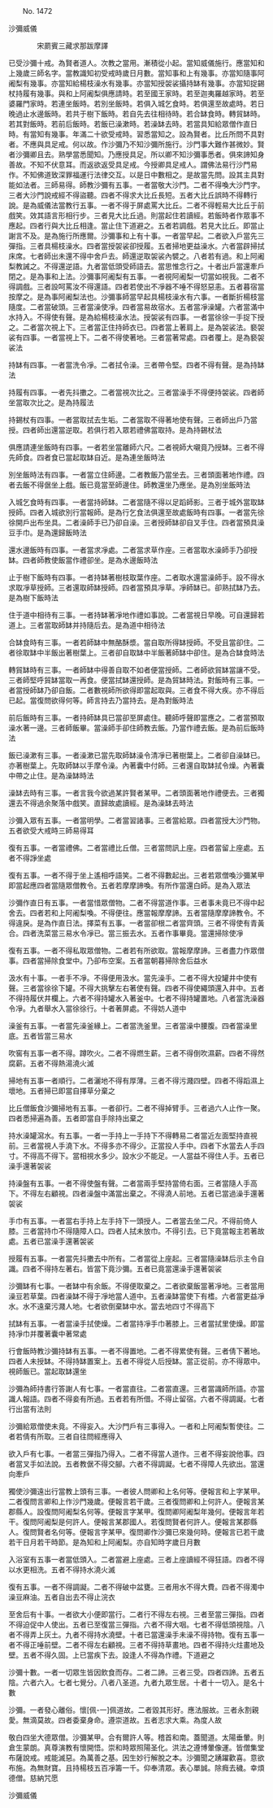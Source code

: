 ﻿　　No. 1472

沙彌威儀

　　　　宋罽賓三藏求那跋摩譯


已受沙彌十戒。為賢者道人。次教之當用。漸積從小起。當知威儀施行。應當知和上幾歲三師名字。當教識知初受戒時歲日月數。當知事和上有幾事。亦當知隨事阿阇梨有幾事。亦當知給楊枝澡水有幾事。亦當知授袈裟攝持缽有幾事。亦當知捉錫杖持履有幾事。與和上阿阇梨俱應請時。若至國王家時。若至迦夷羅越家時。若至婆羅門家時。若連坐飯時。若別坐飯時。若俱入城乞食時。若俱還至故處時。若日晚過止水邊飯時。若共于樹下飯時。若自先去往相待時。若合缽食時。轉貿缽時。若其對飯時。若前后飯時。若飯已澡漱時。若澡缽去時。若當具知給眾僧作直日時。有當知有幾事。年滿二十欲受戒時。習悉當知之。設為賢者。比丘所問不具對者。不應與具足戒。何以故。作沙彌乃不知沙彌所施行。沙門事大難作甚微妙。賢者沙彌卿且去。熟學當悉聞知。乃應授具足。所以卿不知沙彌事悉者。俱來諦知身善故。不知不伏意耳。而返欲返受具足戒。今授卿具足戒人。謂佛法易行沙門易作。不知佛道致深罪福運行法律交互。以是日中數相之。是故當先問。設其主具對能如法者。三師易得。師教沙彌有五事。一者當敬大沙門。二者不得喚大沙門字。三者大沙門說戒經不得盜聽。四者不得求大比丘長短。五者大比丘誤時不得轉行說。是為威儀法當教行五事。一者不得于屏處罵大比丘。二者不得輕易大比丘于前戲笑。效其語言形相行步。三者見大比丘過。則當起住若讀經。若飯時者作眾事不應起。四者行與大比丘相逢。當止住下道避之。五者若調戲。若見大比丘。即當止謝言不及。是為施行所應爾。沙彌事和上有十事。一者當早起。二者欲入戶當先三彈指。三者具楊枝澡水。四者當授袈裟卻授履。五者掃地更益澡水。六者當辟掃拭床席。七者師出未還不得中舍戶去。師還逆取袈裟內襞之。八者若有過。和上阿阇梨教誡之。不得還逆語。九者當低頭受師語去。當思惟念行之。十者出戶當還牽戶閉之。是為事和上法。沙彌事阿阇梨有五事。一者視阿阇梨一切當如視我。二者不得調戲。三者設呵罵汝不得還語。四者若使出不凈器不唾不得怒惡恚。五者暮宿當按摩之。是為事阿阇梨法也。沙彌事師當早起具楊枝澡水有六事。一者斷折楊枝當隨度。二者當破頭。三者當澡使凈。四者當易故宿水。五者當凈澡罐。六者當滿中水持入。不得使有聲。是為給楊枝澡水法。授袈裟有四事。一者當徐徐一手捉下授之。二者當次視上下。三者當正住持師衣已。四者當上著肩上。是為袈裟法。褻袈裟有四事。一者當視上下。二者不得使著地。三者當著常處。四者覆上。是為褻袈裟法

持缽有四事。一者當洗令凈。二者拭令澡。三者帶令堅。四者不得有聲。是為持缽法

持履有四事。一者先抖擻之。二者當視次比之。三者當澡手不得便持袈裟。四者師坐當取次比之。是為持履法

持錫杖有四事。一者當取拭去生垢。二者當取不得著地使有聲。三者師出戶乃當授。四者師出還當逆取。若俱行若入眾若禮佛當取持。是為持錫杖法

俱應請連坐飯時有四事。一者若坐當離師六尺。二者視師大嚫竟乃授缽。三者不得先師食。四者食已當起取缽自近。是為連坐飯時法

別坐飯時法有四事。一者當立住師邊。二者教飯乃當坐去。三者頭面著地作禮。四者去飯不得倨坐上戲。飯已竟當至師邊住。師教還坐乃應坐。是為別坐飯時法

入城乞食時有四事。一者當持師缽。二者當隨不得以足蹈師影。三者于城外當取缽授師。四者入城欲別行當報師。是為行乞食法俱還至故處飯時有四事。一者當先徐徐開戶出布坐具。二者澡師手已乃卻自澡。三者授師缽卻自叉手住。四者當預具澡豆手巾。是為還歸飯時法

還水邊飯時有四事。一者當求凈處。二者當求草作座。三者當取水澡師手乃卻授缽。四者師教使飯當作禮卻坐。是為水邊飯時法

止于樹下飯時有四事。一者持缽著樹枝取葉作座。二者取水還當澡師手。設不得水求取凈草授師。三者還取師缽授師。四者當預具凈草。凈師缽已。卻熟拭缽乃去。是為樹下飯時法

住于道中相待有三事。一者持缽著凈地作禮如事說。二者當視日早晚。可自還歸若道上。三者當取師缽并持隨后去。是為道中相待法

合缽食時有三事。一者若師缽中無酪酥漿。當自取所得缽授師。不受且當卻住。二者徐取缽中半飯出著樹葉上。三者卻自取缽中半飯著師缽中卻住。是為合缽食時法

轉貿缽時有三事。一者師缽中得善自取不如者便當授師。二者師欲貿缽當讓不受。三者師堅呼貿缽當取一再食。便當拭缽還授師。是為貿缽時法。對飯時有三事。一者當授師缽乃卻自飯。二者數視師所欲得即當起取與。三者食不得大疾。亦不得后已起。當復問欲得何等。師言持去乃當持去。是為對飯時法

前后飯時有三事。一者持師缽具已當卻至屏處住。聽師呼聲即當應之。二者當預取澡水著一邊。三者師飯畢。當澡師手卻住師教去飯。乃當作禮去飯。是為前后飯時法

飯已澡漱有三事。一者澡漱已當先取師缽澡令清凈已著樹葉上。二者卻自澡缽已。亦著樹葉上。先取師缽以手摩令澡。內著囊中付師。三者還自取缽拭令燥。內著囊中帶之止住。是為澡缽時法

澡缽去時有三事。一者言我今欲過某許賢者某甲。二者頭面著地作禮便去。三者獨還去不得過余聚落中戲笑。直歸故處讀經。是為澡缽去時法

沙彌入眾有五事。一者當明學。二者當習諸事。三者當給眾。四者當授大沙門物。五者欲受大戒時三師易得耳

復有五事。一者當禮佛。二者當禮比丘僧。三者當問訊上座。四者當留上座處。五者不得諍坐處

復有五事。一者不得于坐上遙相呼語笑。二者不得數起出。三者若眾僧喚沙彌某甲即當起應四者當隨眾僧教令。五者若摩摩諦喚。有所作當還白師。是為入眾法

沙彌作直日有五事。一者當惜眾僧物。二者不得當道作事。三者事未竟已不得中起舍去。四者若和上阿阇梨喚。不得便往。應當報摩摩諦。五者當隨摩摩諦教令。不得違戾。是為作直日法。擇菜有五事。一者當卻根二者當齊頭。三者不得使有青黃合。四者洗菜當三易水令凈已。當三振去水。五者作事畢竟。當還掃除使凈

復有五事。一者不得私取眾僧物。二者若有所欲取。當報摩摩諦。三者盡力作眾僧事。四者當掃除食堂中。乃卻布空案。五者當朝暮掃除舍后益水

汲水有十事。一者手不凈。不得便用汲水。當先澡手。二者不得大投罐井中使有聲。三者當徐徐下罐。不得大挑擊左右著使有聲。四者不得使繩頭還入井中。五者不得持履伏井欄上。六者不得持罐水入著釜中。七者不得持罐置地。八者當洗澡器令凈。九者舉水入當徐徐行。十者著屏處。不得妨人道中

澡釜有五事。一者當先澡釜緣上。二者當洗釜里。三者當澡中腰腹。四者當澡里底。五者皆當三易水

吹窖有五事一者不得。蹲吹火。二者不得燃生薪。三者不得倒吹濕薪。四者不得然腐薪。五者不得熱湯澆火滅

掃地有五事一者順行。二者灑地不得有厚薄。三者不得污濺四壁。四者不得蹈濕上壞地。五者掃已即當自擇草分棄之

比丘僧飯食沙彌掃地有五事。一者卻行。二者不得掉臂手。三者過六人止作一聚。四者悉掃遍為善。五者即當自手除持出棄之

持水澡罐瀉水。有五事。一者一手持上一手持下不得轉易二者當近左面堅持直視前。三者當視人手澆下水。不得多亦不得少。正當投人手中。四者下水當去人手四寸。不得高不得下。當相視水多少。設水少不能足。一人當益不得住人手。五者已澡手還著袈裟

持澡盤有五事。一者不得使盤有聲。二者當兩手堅持當倚右面。三者當隨人手高下。不得左右顧視。四者澡盤中滿當出棄之。不得澆人前地。五者已當過澡手還著袈裟

手巾有五事。一者當右手持上左手持下一頭授人。二者當去坐二尺。不得前倚人膝。三者當持巾不得隨障人口。四者人拭未放巾。不得引去。已下竟當報主若著故處。五者已當澡手還著袈裟

授履有五事。一者當先抖擻去中所有。二者當從上座起。三者當隨澡缽后示主令自識。四者不得持左著右。皆當下竟沙彌。五者已竟當還澡手還著袈裟

沙彌缽有七事。一者缽中有余飯。不得便取棄之。二者欲棄飯當著凈地。三者當用澡豆若草葉。四者澡缽不得于凈地當人道中。五者澡缽當使下有榰。六者當更益凈水。水不遠棄污濺人地。七者欲倒棄缽中水。當去地四寸不得高下

拭缽有五事。一者當澡手拭使燥。二者當持凈手巾著膝上。三者當拭里使燥。即當持凈巾并覆著囊中著常處

行會飯時教沙彌持缽有五事。一者不得置地。二者不得累使有聲。三者倩下著地。四者人未授缽。不得持缽置案上。五者不得從人后授缽。當正從前。亦不得眾中。視師飯已。當起取缽還坐

沙彌為師持書行答謝人有七事。一者當直往。二者當直還。三者當識師所語。亦當識人報語。四者不得妾有所過。五者若有所借。不得止留宿。六者不得調譺。七者行出當有法則

沙彌給眾僧使未竟。不得妄入。大沙門戶有三事得入。一者和上阿阇梨暫使往。二者若倩有所取。三者自往問經應得入

欲入戶有七事。一者當三彈指乃得入。二者不得當人道作。三者不得妄說他事。四者當叉手如法說。五者教倨不得交腳。六者不得調譺。七者不得障人先欲出。當還向牽戶

獨使沙彌遠出行當教上頭有三事。一者彼人問卿和上名何等。便報言和上字某甲。二者復問言卿和上作沙門幾歲。便報言若干歲。三者復問卿和上何許人。便報言某郡縣人。設復問阿阇梨名何等。便報言字某甲。復問卿阿阇梨年幾何。便報言年若干。復問阿阇梨是何許人。便報言某郡國人。若復問賢者何許人。便報言某郡縣人。復問賢者名何等。便報言字某甲。復問卿作沙彌已來幾何時。便報言已若干歲若干日月若干時節。是為知和上阿阇梨。亦自知時字歲日月數

入浴室有五事一者當低頭入。二者當避上座處。三者上座讀經不得狂語。四者不得以水更相洗。五者不得持水澆火滅

復有五事。一者不得調譺。二者不得破中盆甕。三者用水不得大費。四者不得濁中澡豆麻油。五者自出去不得止浣衣

至舍后有十事。一者欲大小便即當行。二者行不得左右視。三者至當三彈指。四者不得迫促中人使出。五者已至復當三彈指。六者不得大咽。七者不得低頭視陰。八者不得弄上灰土。九者不得持水澆壁。十者已當還澡手未澡不得持物。復有五事一者不得正唾前壁。二者不得左右顧視。三者不得持草畫地。四者不得持火炷畫地及壁。五者不得久固。上已當疾下去。設逢人不得為作禮。下道避之

沙彌十數。一者一切眾生皆因飲食而存。二者二諦。三者三受。四者四諦。五者五陰。六者六入。七者七覺分。八者八圣道。九者九眾生居。十者十一切入。是名十數

沙彌。一者發心離俗。懷[佩-一]佩道故。二者毀其形好。應法服故。三者永割親愛。無滴莫故。四者委棄身命。遵崇道故。五者志求大乘。為度人故

敬白四坐大德眾僧。沙彌某甲。合有爾許人等。稽首和南。蓋聞道。太陽垂暈。則倉生蒙朗。真尊演教有懷開悟。崇和時眾照陽圣化。洪法之遵博暈像運。皆僧集堂布薩說戒。戒能滅惡。為萬善之基。因生妙行解脫之本。沙彌聞之踴躍歡喜。意欲布施。為無財寶。且持楊枝五百凈籌一千。仰奉清眾。表心單誠。除癊去穢。幸煩德僧。慈納咒愿

沙彌威儀
